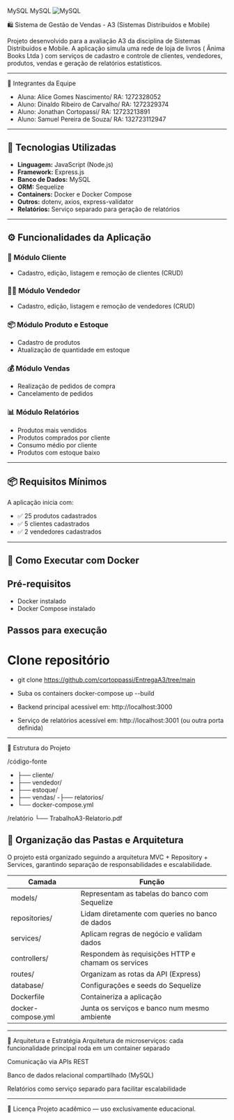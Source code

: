 [JAVASCRIPT__BADGE]: https://img.shields.io/badge/Javascript-000?style=for-the-badge&logo=javascript
MySQL	MySQL	![MySQL](https://img.shields.io/badge/mysql-4479A1.svg?style=for-the-badge&logo=mysql&logoColor=white)
 
 
 🛍️ Sistema de Gestão de Vendas - A3 (Sistemas Distribuídos e Mobile)

Projeto desenvolvido para a avaliação A3 da disciplina de Sistemas Distribuídos e Mobile. A aplicação simula uma rede de loja de livros ( Ânima Books Ltda ) com serviços de cadastro e controle de clientes, vendedores, produtos, vendas e geração de relatórios estatísticos.

---

 👥 Integrantes da Equipe

- Aluna: Alice Gomes Nascimento/
RA: 1272328052
- Aluno: Dinaldo Ribeiro de Carvalho/
RA: 1272329374
- Aluno: Jonathan Cortopassi/
RA: 12723213891
- Aluno: Samuel Pereira de Souza/
 RA: 132723112947

---

## 🧰 Tecnologias Utilizadas

- **Linguagem:** JavaScript (Node.js)  
- **Framework:** Express.js  
- **Banco de Dados:** MySQL  
- **ORM:** Sequelize  
- **Containers:** Docker e Docker Compose  
- **Outros:** dotenv, axios, express-validator  
- **Relatórios:** Serviço separado para geração de relatórios

---

## ⚙️ Funcionalidades da Aplicação

### 📁 Módulo Cliente
- Cadastro, edição, listagem e remoção de clientes (CRUD)

### 🧑‍💼 Módulo Vendedor
- Cadastro, edição, listagem e remoção de vendedores (CRUD)

### 📦 Módulo Produto e Estoque
- Cadastro de produtos
- Atualização de quantidade em estoque

### 💰 Módulo Vendas
- Realização de pedidos de compra
- Cancelamento de pedidos

### 📊 Módulo Relatórios
- Produtos mais vendidos  
- Produtos comprados por cliente  
- Consumo médio por cliente  
- Produtos com estoque baixo  

---

## 📦 Requisitos Mínimos

A aplicação inicia com:
- ✅ 25 produtos cadastrados  
- ✅ 5 clientes cadastrados  
- ✅ 2 vendedores cadastrados  

---

## 🐳 Como Executar com Docker

## Pré-requisitos
- Docker instalado
- Docker Compose instalado

## Passos para execução


# Clone  repositório
- git clone https://github.com/cortoppassi/EntregaA3/tree/main

- Suba os containers
docker-compose up --build  

- Backend principal acessível em: http://localhost:3000

- Serviço de relatórios acessível em: http://localhost:3001 (ou outra porta definida)
---

🧱 Estrutura do Projeto

 /código-fonte
  - ├── cliente/
 - ├── vendedor/
 - ├── estoque/
 - ├── vendas/
  -├── relatorios/
 - └── docker-compose.yml

/relatório
  └── TrabalhoA3-Relatorio.pdf

## 🔧 Organização das Pastas e Arquitetura

O projeto está organizado seguindo a arquitetura MVC + Repository + Services, garantindo separação de responsabilidades e escalabilidade.

| Camada               | Função                                             |
| -------------------- | -------------------------------------------------- |
| models/              | Representam as tabelas do banco com Sequelize      |
| repositories/        | Lidam diretamente com queries no banco de dados    |
| services/            | Aplicam regras de negócio e validam dados          |
| controllers/         | Respondem às requisições HTTP e chamam os services |
| routes/              | Organizam as rotas da API (Express)                |
| database/            | Configurações e seeds do Sequelize                 |
| Dockerfile           | Containeriza a aplicação                           |
| docker-compose.yml   | Junta os serviços e banco num mesmo ambiente       |

---

🧠 Arquitetura e Estratégia
Arquitetura de microserviços: cada funcionalidade principal roda em um container separado

Comunicação via APIs REST

Banco de dados relacional compartilhado (MySQL)

Relatórios como serviço separado para facilitar escalabilidade

---
📑 Licença
Projeto acadêmico — uso exclusivamente educacional.










